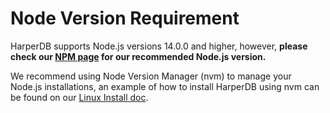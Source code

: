 # Node Version Requirement

HarperDB supports Node.js versions 14.0.0 and higher, however, **please check our [NPM page](https://www.npmjs.com/package/harperdb) for our recommended Node.js version.**

We recommend using Node Version Manager (nvm) to manage your Node.js installations, an example of how to install HarperDB using nvm can be found on our [Linux Install doc](linux.md).